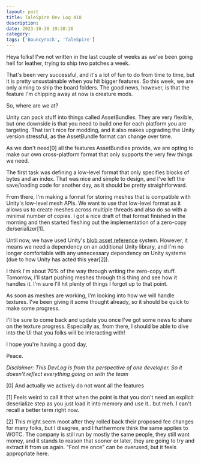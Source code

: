 ```yaml
---
layout: post
title: TaleSpire Dev Log 418
description:
date: 2023-10-30 19:38:26
category:
tags: ['Bouncyrock', 'TaleSpire']
---
```


Heya folks! I've not written in the last couple of weeks as we've been going hell for leather, trying to ship two patches a week.

That's been very successful, and it's a lot of fun to do from time to time, but it is pretty unsustainable when you hit bigger features. So this week, we are only aiming to ship the board folders. The good news, however, is that the feature I'm chipping away at now is creature mods.

So, where are we at?

Unity can pack stuff into things called AssetBundles. They are very flexible, but one downside is that you need to build one for each platform you are targeting. That isn't nice for modding, and it also makes upgrading the Unity version stressful, as the AssetBundle format can change over time.

As we don't need[0] all the features AssetBundles provide, we are opting to make our own cross-platform format that only supports the very few things we need.

The first task was defining a low-level format that only specifies blocks of bytes and an index. That was nice and simple to design, and I've left the save/loading code for another day, as it should be pretty straightforward.

From there, I'm making a format for storing meshes that is compatible with Unity's low-level mesh APIs. We want to use that low-level format as it allows us to create meshes across multiple threads and also do so with a minimal number of copies. I got a nice draft of that format finished in the morning and then started fleshing out the implementation of a zero-copy de/serializer[1].

Until now, we have used Unity's [blob asset reference](https://docs.unity3d.com/Packages/com.unity.entities@1.0/manual/blob-assets-create.html) system. However, it means we need a dependency on an additional Unity library, and I'm no longer comfortable with any unnecessary dependency on Unity systems (due to how Unity has acted this year[2]).

I think I'm about 70% of the way through writing the zero-copy stuff. Tomorrow, I'll start pushing meshes through this thing and see how it handles it. I'm sure I'll hit plenty of things I forgot up to that point.

As soon as meshes are working, I'm looking into how we will handle textures. I've been giving it some thought already, so it should be quick to make some progress.

I'll be sure to come back and update you once I've got some news to share on the texture progress. Especially as, from there, I should be able to dive into the UI that you folks will be interacting with!

I hope you're having a good day,

Peace.

*Disclaimer: This DevLog is from the perspective of one developer. So it doesn't reflect everything going on with the team*

[0] And actually we actively do not want all the features

[1] Feels weird to call it that when the point is that you don't need an explicit deserialize step as you just load it into memory and use it.. but meh. I can't recall a better term right now.

[2] This might seem moot after they rolled back their proposed fee changes for many folks, but I disagree, and I furthermore think the same applies to WOTC. The company is still run by mostly the same people, they still want money, and it stands to reason that sooner or later, they are going to try and extract it from us again. "Fool me once" can be overused, but it feels appropriate here.
